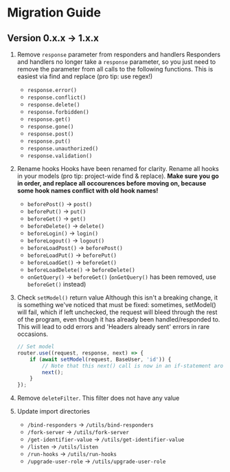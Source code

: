 # Migration Guide

## Version 0.x.x -> 1.x.x

1. Remove `response` parameter from responders and handlers
	Responders and handlers no longer take a `response` parameter, so you just need to remove the parameter from all calls to the following functions.  This is easiest via find and replace (pro tip: use regex!)
	- `response.error()`
	- `response.conflict()`
	- `response.delete()`
	- `response.forbidden()`
	- `response.get()`
	- `response.gone()`
	- `response.post()`
	- `response.put()`
	- `response.unauthorized()`
	- `response.validation()`
2. Rename hooks
	Hooks have been renamed for clarity.  Rename all hooks in your models (pro tip: project-wide find & replace).  **Make sure you go in order, and replace all occourences before moving on, because some hook names conflict with old hook names!**
    - `beforePost()` -> `post()`
    - `beforePut()` -> `put()`
    - `beforeGet()` -> `get()`
    - `beforeDelete()` -> `delete()`
    - `beforeLogin()` -> `login()`
    - `beforeLogout()` -> `logout()`
    - `beforeLoadPost()` -> `beforePost()`
    - `beforeLoadPut()` -> `beforePut()`
    - `beforeLoadGet()` -> `beforeGet()`
    - `beforeLoadDelete()` -> `beforeDelete()`
    - `onGetQuery()` -> `beforeGet()` (`onGetQuery()` has been removed, use `beforeGet()` instead)
3. Check `setModel()` return value
	Although this isn't a breaking change, it is something we've noticed that must be fixed: sometimes, setModel() will fail, which if left unchecked, the request will bleed through the rest of the program, even though it has already been handled/responded to.  This will lead to odd errors and 'Headers already sent' errors in rare occasions.

	```typescript
	// Set model
	router.use((request, response, next) => {
		if (await setModel(request, BaseUser, 'id')) {
			// Note that this next() call is now in an if-statement around the setModel()
			next();
		}
	});
	```
4. Remove `deleteFilter`.  This filter does not have any value
5. Update import directories
   - `/bind-responders` -> `/utils/bind-responders`
   - `/fork-server` -> `/utils/fork-server`
   - `/get-identifier-value` -> `/utils/get-identifier-value`
   - `/listen` -> `/utils/listen`
   - `/run-hooks` -> `/utils/run-hooks`
   - `/upgrade-user-role` -> `/utils/upgrade-user-role`